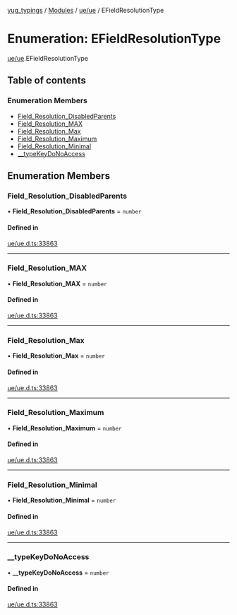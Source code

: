 [yug_typings](../README.md) / [Modules](../modules.md) / [ue/ue](../modules/ue_ue.md) / EFieldResolutionType

# Enumeration: EFieldResolutionType

[ue/ue](../modules/ue_ue.md).EFieldResolutionType

## Table of contents

### Enumeration Members

- [Field\_Resolution\_DisabledParents](ue_ue.EFieldResolutionType.md#field_resolution_disabledparents)
- [Field\_Resolution\_MAX](ue_ue.EFieldResolutionType.md#field_resolution_max)
- [Field\_Resolution\_Max](ue_ue.EFieldResolutionType.md#field_resolution_max-1)
- [Field\_Resolution\_Maximum](ue_ue.EFieldResolutionType.md#field_resolution_maximum)
- [Field\_Resolution\_Minimal](ue_ue.EFieldResolutionType.md#field_resolution_minimal)
- [\_\_typeKeyDoNoAccess](ue_ue.EFieldResolutionType.md#__typekeydonoaccess)

## Enumeration Members

### Field\_Resolution\_DisabledParents

• **Field\_Resolution\_DisabledParents** = `number`

#### Defined in

[ue/ue.d.ts:33863](https://github.com/YugMetaverse/yug_typings/blob/b7d9b19/ue/ue.d.ts#L33863)

___

### Field\_Resolution\_MAX

• **Field\_Resolution\_MAX** = `number`

#### Defined in

[ue/ue.d.ts:33863](https://github.com/YugMetaverse/yug_typings/blob/b7d9b19/ue/ue.d.ts#L33863)

___

### Field\_Resolution\_Max

• **Field\_Resolution\_Max** = `number`

#### Defined in

[ue/ue.d.ts:33863](https://github.com/YugMetaverse/yug_typings/blob/b7d9b19/ue/ue.d.ts#L33863)

___

### Field\_Resolution\_Maximum

• **Field\_Resolution\_Maximum** = `number`

#### Defined in

[ue/ue.d.ts:33863](https://github.com/YugMetaverse/yug_typings/blob/b7d9b19/ue/ue.d.ts#L33863)

___

### Field\_Resolution\_Minimal

• **Field\_Resolution\_Minimal** = `number`

#### Defined in

[ue/ue.d.ts:33863](https://github.com/YugMetaverse/yug_typings/blob/b7d9b19/ue/ue.d.ts#L33863)

___

### \_\_typeKeyDoNoAccess

• **\_\_typeKeyDoNoAccess** = `number`

#### Defined in

[ue/ue.d.ts:33863](https://github.com/YugMetaverse/yug_typings/blob/b7d9b19/ue/ue.d.ts#L33863)

